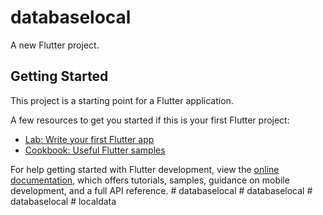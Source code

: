 # databaselocal

A new Flutter project.

## Getting Started

This project is a starting point for a Flutter application.

A few resources to get you started if this is your first Flutter project:

- [Lab: Write your first Flutter app](https://docs.flutter.dev/get-started/codelab)
- [Cookbook: Useful Flutter samples](https://docs.flutter.dev/cookbook)

For help getting started with Flutter development, view the
[online documentation](https://docs.flutter.dev/), which offers tutorials,
samples, guidance on mobile development, and a full API reference.
#   d a t a b a s e l o c a l  
 #   d a t a b a s e l o c a l  
 #   d a t a b a s e l o c a l  
 #   l o c a l d a t a  
 